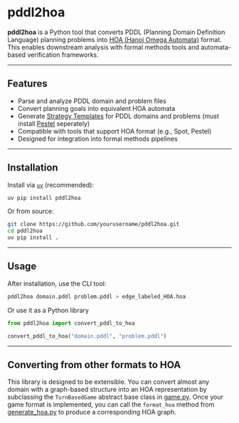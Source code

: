 # pddl2hoa

**pddl2hoa** is a Python tool that converts PDDL (Planning Domain Definition Language) planning problems into [HOA (Hanoi Omega Automata)](https://adl.github.io/hoaf/) format. This enables downstream analysis with formal methods tools and automata-based verification frameworks.

---

## Features

- Parse and analyze PDDL domain and problem files
- Convert planning goals into equivalent HOA automata
- Generate [Strategy Templates](https://arxiv.org/abs/2305.14026) for PDDL domains and problems (must install [Pestel](https://github.com/satya2009rta/pestel) seperately)
- Compatible with tools that support HOA format (e.g., Spot, Pestel)
- Designed for integration into formal methods pipelines

---

## Installation

Install via [`uv`](https://github.com/astral-sh/uv) (recommended):

```bash
uv pip install pddl2hoa
```

Or from source:
```bash
git clone https://github.com/yourusername/pddl2hoa.git
cd pddl2hoa
uv pip install .
```

---

## Usage
After installation, use the CLI tool:
```bash
pddl2hoa domain.pddl problem.pddl > edge_labeled_HOA.hoa
```

Or use it as a Python library
```python
from pddl2hoa import convert_pddl_to_hoa

convert_pddl_to_hoa("domain.pddl", "problem.pddl")
```

---


## Converting from other formats to HOA
This library is designed to be extensible. You can convert almost any domain with a graph-based structure into an HOA representation by subclassing the `TurnBasedGame` abstract base class in [game.py](./pddl2hoa/game.py). Once your game format is implemented, you can call the `format_hoa` method from [generate_hoa.py](./pddl2hoa/generate_hoa.py) to produce a corresponding HOA graph.